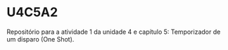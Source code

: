 # U4C5A2
Repositório para a atividade 1 da unidade 4 e capítulo 5: Temporizador de um disparo (One Shot).
